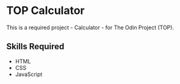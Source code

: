 # TOP Calculator
This is a required project - Calculator - for The Odin Project (TOP).

## Skills Required
- HTML
- CSS
- JavaScript
